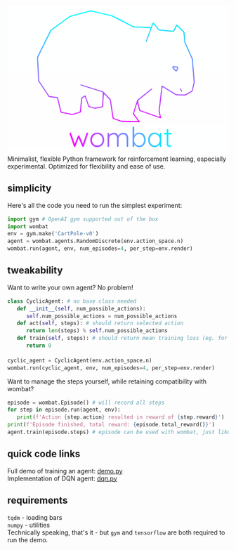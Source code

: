 <div align="center">
<img src="logo.png">
</div>
Minimalist, flexible Python framework for reinforcement learning, especially experimental. Optimized for flexibility and ease of use.

## simplicity
Here's all the code you need to run the simplest experiment:
```python
import gym # OpenAI gym supported out of the box
import wombat
env = gym.make('CartPole-v0')
agent = wombat.agents.RandomDiscrete(env.action_space.n)
wombat.run(agent, env, num_episodes=4, per_step=env.render)
```

## tweakability
Want to write your own agent? No problem!
```python
class CyclicAgent: # no base class needed
   def __init__(self, num_possible_actions):
      self.num_possible_actions = num_possible_actions
   def act(self, steps): # should return selected action
      return len(steps) % self.num_possible_actions
   def train(self, steps): # should return mean training loss (eg. for prioritized experience replay)
      return 0

cyclic_agent = CyclicAgent(env.action_space.n)
wombat.run(cyclic_agent, env, num_episodes=4, per_step=env.render)
```
Want to manage the steps yourself, while retaining compatibility with wombat?
```python
episode = wombat.Episode() # will record all steps
for step in episode.run(agent, env):
   print(f'Action {step.action} resulted in reward of {step.reward}')
print(f'Episode finished, total reward: {episode.total_reward()}')
agent.train(episode.steps) # episode can be used with wombat, just like that
```

## quick code links
Full demo of training an agent: [demo.py](demo.py)  
Implementation of DQN agent: [dqn.py](wombat/agents/dqn.py)  

## requirements
`tqdm` - loading bars  
`numpy` - utilities  
Technically speaking, that's it - but `gym` and `tensorflow` are both required to run the demo.
